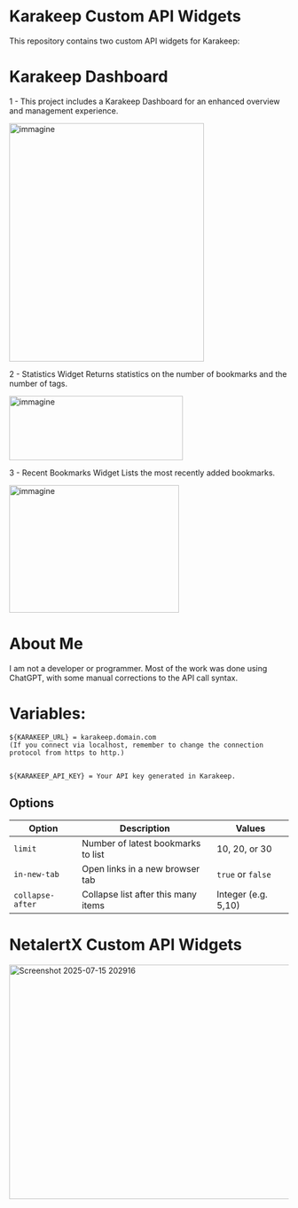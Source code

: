 
# Karakeep Custom API Widgets 

This repository contains two custom API widgets for Karakeep: 

# Karakeep Dashboard
1 - This project includes a Karakeep Dashboard for an enhanced overview and management experience.
     
<img width="351" height="430" alt="immagine" src="https://github.com/user-attachments/assets/8c65c320-c560-49d9-929b-d71dcf7d6f74" />

   2 - Statistics Widget
    Returns statistics on the number of bookmarks and the number of tags. 
    
<img width="313" height="116" alt="immagine" src="https://github.com/user-attachments/assets/34f274e9-d41b-4ff4-9af2-5b99d93eb47e" />


     

   3 - Recent Bookmarks Widget
    Lists the most recently added bookmarks. 
    
<img width="306" height="230" alt="immagine" src="https://github.com/user-attachments/assets/c4e5d5a4-0582-499b-bb56-c5f32ebb8f94" />
 
# About Me 

I am not a developer or programmer. Most of the work was done using ChatGPT, with some manual corrections to the API call syntax.

# Variables: 

     

    ${KARAKEEP_URL} = karakeep.domain.com
    (If you connect via localhost, remember to change the connection protocol from https to http.) 
     

    ${KARAKEEP_API_KEY} = Your API key generated in Karakeep. 
     


## Options

| Option          | Description                                   | Values             |
|-----------------|-----------------------------------------------|--------------------|
| `limit`         | Number of latest bookmarks to list            | 10, 20, or 30      |
| `in-new-tab`    | Open links in a new browser tab                | `true` or `false`  |
| `collapse-after`| Collapse list after this many items            | Integer (e.g. 5,10)|


# NetalertX Custom API Widgets 
<img width="839" height="423" alt="Screenshot 2025-07-15 202916" src="https://github.com/user-attachments/assets/ea4ecba7-f24a-4c6e-b488-c7ae85ee4122" />

     
